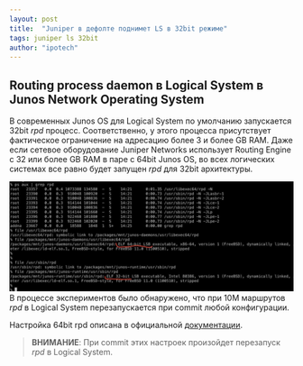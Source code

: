 ```yaml
---
layout: post
title:  "Juniper в дефолте поднимет LS в 32bit режиме"
tags: juniper ls 32bit
author: "ipotech"
---
```


## Routing process daemon в Logical System в Junos Network Operating System

В cовременных Junos OS для Logical System по умолчанию запускается 32bit _rpd_ процесс. Соответственно, у этого процесса присутствует фактическое ограничение на адресацию более 3 и более GB RAM. Даже если сетевое оборудование Juniper Networks использует Routing Engine с 32 или более GB RAM в паре с 64bit Junos OS, во всех логических системах все равно будет запущен _rpd_ для 32bit архитектуры.

![32-64-bit](/images/32-64-bit-juniper.jpg)
В процессе экспериментов было обнаружено, что при 10M маршрутов _rpd_ в Logical System перезапускается при commit любой конфигурации.

Настройка 64bit rpd описана в официальной [документации](https://www.juniper.net/documentation/en_US/junos/topics/reference/configuration-statement/routing-edit-system-processes.html).

> **ВНИМАНИЕ**: При commit этих настроек произойдет перезапуск _rpd_ в Logical System.